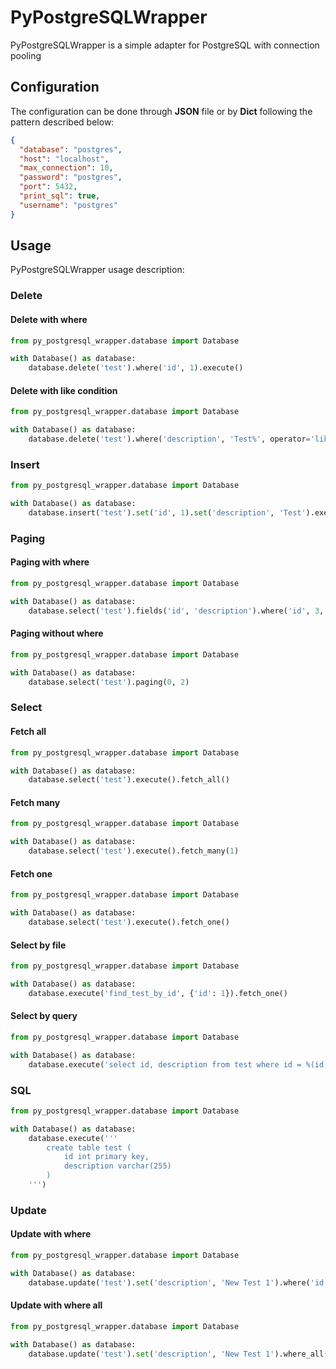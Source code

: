 # PyPostgreSQLWrapper
PyPostgreSQLWrapper is a simple adapter for PostgreSQL with connection pooling

## Configuration
The configuration can be done through **JSON** file or by **Dict** following the pattern described below:
```json
{
  "database": "postgres",
  "host": "localhost",
  "max_connection": 10,
  "password": "postgres",
  "port": 5432,
  "print_sql": true,
  "username": "postgres"
}
```

## Usage
PyPostgreSQLWrapper usage description:

### Delete

#### Delete with where
```python
from py_postgresql_wrapper.database import Database

with Database() as database:
    database.delete('test').where('id', 1).execute()
```

#### Delete with like condition
```python
from py_postgresql_wrapper.database import Database

with Database() as database:
    database.delete('test').where('description', 'Test%', operator='like').execute()
```

### Insert
```python
from py_postgresql_wrapper.database import Database

with Database() as database:
    database.insert('test').set('id', 1).set('description', 'Test').execute()
```

### Paging

#### Paging with where
```python
from py_postgresql_wrapper.database import Database

with Database() as database:
    database.select('test').fields('id', 'description').where('id', 3, operator='<').order_by('id').paging(0, 2)
```

#### Paging without where
```python
from py_postgresql_wrapper.database import Database

with Database() as database:
    database.select('test').paging(0, 2)
```

### Select

#### Fetch all
```python
from py_postgresql_wrapper.database import Database

with Database() as database:
    database.select('test').execute().fetch_all()
```

#### Fetch many
```python
from py_postgresql_wrapper.database import Database

with Database() as database:
    database.select('test').execute().fetch_many(1)
```

#### Fetch one
```python
from py_postgresql_wrapper.database import Database

with Database() as database:
    database.select('test').execute().fetch_one()
```

#### Select by file
```python
from py_postgresql_wrapper.database import Database

with Database() as database:
    database.execute('find_test_by_id', {'id': 1}).fetch_one()
```

#### Select by query
```python
from py_postgresql_wrapper.database import Database

with Database() as database:
    database.execute('select id, description from test where id = %(id)s', {'id': 1}).fetch_one()
```

### SQL
```python
from py_postgresql_wrapper.database import Database

with Database() as database:
    database.execute('''
        create table test (
            id int primary key,
            description varchar(255)
        )
    ''')
```

### Update

#### Update with where
```python
from py_postgresql_wrapper.database import Database

with Database() as database:
    database.update('test').set('description', 'New Test 1').where('id', 1).execute()
```

#### Update with where all
```python
from py_postgresql_wrapper.database import Database

with Database() as database:
    database.update('test').set('description', 'New Test 1').where_all({'id': 1, 'description': 'Test 1'}).execute()
```
